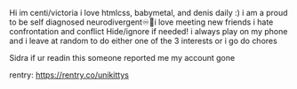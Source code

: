 Hi im centi/victoria i love htmlcss, babymetal, and denis daily :) i am a proud to be self diagnosed neurodivergent♾️🦋i love meeting new  friends i hate confrontation and conflict Hide/ignore if needed! i always play on my phone and i leave at random to  do either one of the 3 interests or i go do chores

Sidra if ur readin this someone reported me my account gone

rentry: https://rentry.co/unikittys 
